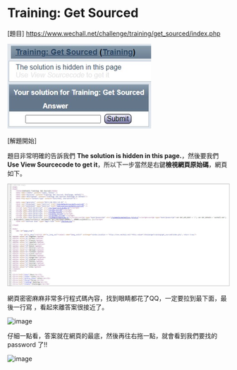 # Training: Get Sourced

[題目] https://www.wechall.net/challenge/training/get_sourced/index.php

![image](https://github.com/PenguinBear-cyber/The-Attack-and-Defense-of-Computer/blob/main/Practice/others/image/get_sourced_topic.jpg)

[解題開始]

題目非常明確的告訴我們 **The solution is hidden in this page.**，然後要我們 **Use View Sourcecode to get it**，所以下一步當然是右鍵**檢視網頁原始碼**，網頁如下。

![image](https://github.com/PenguinBear-cyber/The-Attack-and-Defense-of-Computer/blob/main/Practice/others/image/get_sourced_index.jpg)

網頁密密麻麻非常多行程式碼內容，找到眼睛都花了QQ，一定要拉到最下面，最後一行寫 **<!-- Now this is a comment! -->**，看起來離答案很接近了。

![image]()

仔細一點看，答案就在網頁的最底，然後再往右拖一點，就會看到我們要找的 password 了!!

![image]()

